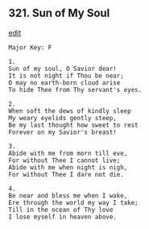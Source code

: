 
## 321.  Sun of My Soul
[edit](https://docs.google.com/document/d/1J7w4IVizCAnAFYpGD9%2Dy5qkab0o4LL3t/edit?mode=html)



    Major Key: F

    1.
    Sun of my soul, O Savior dear!
    It is not night if Thou be near;
    O may no earth-born cloud arise
    To hide Thee from Thy servant's eyes.

    2.
    When soft the dews of kindly sleep
    My weary eyelids gently steep,
    Be my last thought how sweet to rest
    Forever on my Savior's breast!

    3.
    Abide with me from morn till eve,
    For without Thee I cannot live;
    Abide with me when night is nigh, 
    For without Thee I dare not die.

    4.
    Be near and bless me when I wake,
    Ere through the world my way I take;
    Till in the ocean of Thy love
    I lose myself in heaven above.
